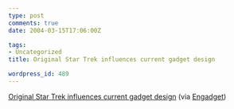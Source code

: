 ```yaml
---
type: post
comments: true
date: 2004-03-15T17:06:00Z

tags:
- Uncategorized
title: Original Star Trek influences current gadget design

wordpress_id: 489
---
```


[Original Star Trek influences current gadget design](http://www.sfgate.com/cgi-bin/article.cgi?f=/chronicle/archive/2004/03/15/BUGO35EG1T83.DTL) (via [Engadget](http://www.engadget.com))
